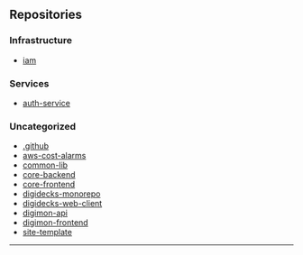 ## Repositories

<!-- REPO-LIST-START -->
### Infrastructure

- [iam](https://github.com/digidecks/iam)

### Services

- [auth-service](https://github.com/digidecks/auth-service)

### Uncategorized

- [.github](https://github.com/digidecks/.github)
- [aws-cost-alarms](https://github.com/digidecks/aws-cost-alarms)
- [common-lib](https://github.com/digidecks/common-lib)
- [core-backend](https://github.com/digidecks/core-backend)
- [core-frontend](https://github.com/digidecks/core-frontend)
- [digidecks-monorepo](https://github.com/digidecks/digidecks-monorepo)
- [digidecks-web-client](https://github.com/digidecks/digidecks-web-client)
- [digimon-api](https://github.com/digidecks/digimon-api)
- [digimon-frontend](https://github.com/digidecks/digimon-frontend)
- [site-template](https://github.com/digidecks/site-template)

<!-- REPO-LIST-END -->

---
